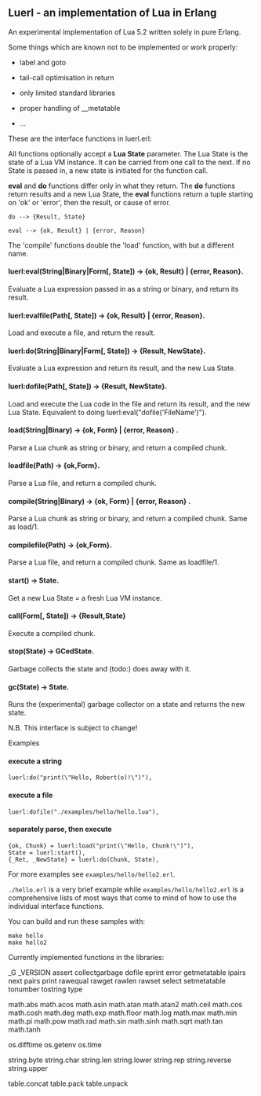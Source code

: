 Luerl - an implementation of Lua in Erlang
------------------------------------------

An experimental implementation of Lua 5.2 written solely in pure Erlang.

Some things which are known not to be implemented or work properly:

- label and goto

- tail-call optimisation in return

- only limited standard libraries

- proper handling of __metatable

- ...


These are the interface functions in luerl.erl:

All functions optionally accept a **Lua State** parameter. The Lua State is the state of a Lua VM instance. It can be carried from one call to the next. If no State is passed in, a new state is initiated for the function call.

**eval** and **do** functions differ only in what they return. The **do** functions return results and a new Lua State, the **eval** functions return a tuple starting on 'ok' or 'error', then the result, or cause of error.

    do --> {Result, State} 

    eval --> {ok, Result} | {error, Reason}

The 'compile' functions double the 'load' function, with but a different name.

#### luerl:eval(String|Binary|Form[, State]) -> {ok, Result} | {error, Reason}.
 Evaluate a Lua expression passed in as a string or binary, and return its result.

#### luerl:evalfile(Path[, State]) -> {ok, Result} | {error, Reason}.
 Load and execute a file, and return the result.

#### luerl:do(String|Binary|Form[, State]) -> {Result, NewState}.
 Evaluate a Lua expression and return its result, and the new Lua State.

#### luerl:dofile(Path[, State]) -> {Result, NewState}.
 Load and execute the Lua code in the file and return its result, and the new Lua State. Equivalent to doing luerl:eval("dofile('FileName')").

#### load(String|Binary) -> {ok, Form} | {error, Reason} .
 Parse a Lua chunk as string or binary, and return a compiled chunk.

#### loadfile(Path) -> {ok,Form}.
 Parse a Lua file, and return a compiled chunk.

#### compile(String|Binary) -> {ok, Form} | {error, Reason} .
 Parse a Lua chunk as string or binary, and return a compiled chunk.
 Same as load/1.

#### compilefile(Path) -> {ok,Form}.
 Parse a Lua file, and return a compiled chunk.
 Same as loadfile/1.

#### start() -> State.
 Get a new Lua State = a fresh Lua VM instance.

#### call(Form[, State]) -> {Result,State}
 Execute a compiled chunk.

#### stop(State) -> GCedState.
 Garbage collects the state and (todo:) does away with it.

#### gc(State) -> State.
 Runs the (experimental) garbage collector on a state and returns the new state.

N.B. This interface is subject to change!


Examples

#### execute a string
    luerl:do("print(\"Hello, Robert(o)!\")"),

#### execute a file
    luerl:dofile("./examples/hello/hello.lua"),

#### separately parse, then execute
    {ok, Chunk} = luerl:load("print(\"Hello, Chunk!\")"),
    State = luerl:start(),
    {_Ret, _NewState} = luerl:do(Chunk, State),


For more examples see `examples/hello/hello2.erl`.

`./hello.erl` is a very brief example while `examples/hello/hello2.erl` is a comprehensive lists of most ways that come to mind of how to use the individual interface functions.

You can build and run these samples with:

    make hello
    make hello2



Currently implemented functions in the libraries:

_G
_VERSION
assert
collectgarbage
dofile
eprint
error
getmetatable
ipairs
next
pairs
print
rawequal
rawget
rawlen
rawset
select
setmetatable
tonumber
tostring
type

math.abs
math.acos
math.asin
math.atan
math.atan2
math.ceil
math.cos
math.cosh
math.deg
math.exp
math.floor
math.log
math.max
math.min
math.pi
math.pow
math.rad
math.sin
math.sinh
math.sqrt
math.tan
math.tanh

os.difftime
os.getenv
os.time

string.byte
string.char
string.len
string.lower
string.rep
string.reverse
string.upper

table.concat
table.pack
table.unpack
